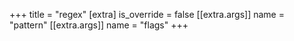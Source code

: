 +++
title = "regex"
[extra]
is_override = false
[[extra.args]]
name = "pattern"
[[extra.args]]
name = "flags"
+++